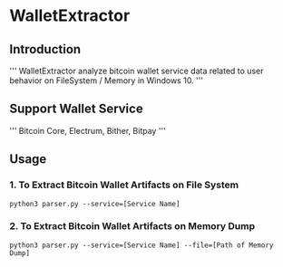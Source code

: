 # WalletExtractor



## Introduction
'''
WalletExtractor analyze bitcoin wallet service data related to user behavior on FileSystem / Memory in Windows 10.
'''




## Support Wallet Service
'''
Bitcoin Core, Electrum, Bither, Bitpay
'''




## Usage

### 1. To Extract Bitcoin Wallet Artifacts on File System
```
python3 parser.py --service=[Service Name]
```

### 2. To Extract Bitcoin Wallet Artifacts on Memory Dump
```
python3 parser.py --service=[Service Name] --file=[Path of Memory Dump]
```
